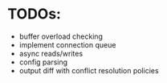# TODOs:

* buffer overload checking
* implement connection queue
* async reads/writes
* config parsing
* output diff with conflict resolution policies
